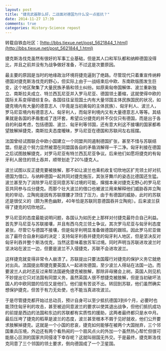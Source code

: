 ```yaml
---
layout: post
title: "捷克武器那么好，二战面对德国为什么没一点抵抗？"
date: 2014-11-27 17:39
comments: true
categories: History-Science repost
---
```


转载自铁血社区：[http://bbs.tiexue.net/post_5621844_1.html](http://bbs.tiexue.net/post_5621844_1.html)

捷克斯洛伐克虽然有很好的军事工业基础，但是其人口和军队都和纳粹德国没得比，并且之前并没有为战争做好准备，不过这是次要原因。

<!-- more -->

最主要的原因是当时的地缘政治环境将捷克逼到了绝路。尽管现代只着重宣传纳粹德国对捷克斯洛伐克的野心，但实际上由于一战结束后中欧、东南欧版图发生巨变，这个地区聚集了大量民族矛盾和领土纠纷。如原奥匈帝国解体、波兰重新独立、南斯拉夫成立、特兰西瓦尼亚并入罗马尼亚、德国领土萎缩，这就使得中欧的国际关系变得错综复杂。各国往往呈现国土内有大量邻国主体民族国民的状况，如捷克境内有大量的德意志人（毕竟是当初奥匈的主体民族）、匈牙利人、波兰人，罗马尼亚境内有德意志人、匈牙利人，而匈牙利境内又有大量德意志人等等。其结果就是各国的矛盾套成了连环套，希望瓜分捷克的并不仅仅只有德国，而是出于各自的利益考虑，包括德国、波兰、匈牙利等邻国，还有意大利这不接壤的国家都希望肢解掉捷克，南斯拉夫态度暧昧，罗马尼亚在德国和苏联间左右摇摆。

法国曾经试图联合中欧小国建立一个同盟共同遏制德国扩张，甚至不惜与苏联结盟。但是这个努力显然被潜在同盟国各自的矛盾消解得一干二净。匈牙利接在德国之后试图肢解捷克，对罗马尼亚有特兰西瓦尼亚争议。后来他们如愿将捷克的有匈牙利人居住的领土吞并，顺带划走了20%捷克人。

波兰试图以反正捷克要被肢解，那不如让波兰也乘机收复切欣地区扩充领土好对抗德国为借口，与纳粹德国一起共同对捷克施压，其张牙舞爪的姿态比德国还生猛。波兰甚至为了消除罗马尼亚同意苏军过境的可能，撺掇本来对捷克无野心的罗马尼亚共同参与瓜分捷克。而那个壮大波兰的借口也被波兰用来解释他们威胁吞并立陶宛的举动，立陶宛是因有苏联撑腰才顶住了压力，由于有德国的威胁，此时的苏联还是很仗义的（颇为黑色幽默，40年恰是苏联同意德国吞并立陶宛）。后来波兰获得了捷克的切欣地区。

罗马尼亚的态度最能说明问题，各国认为如历史上那样对付捷克最符合自己利益。首先罗马尼亚与苏联接壤，并且有西乌克兰领土争议。其次罗马尼亚与匈牙利态度紧张，尽管它与德国不接壤，但是匈牙利明显准备做德国的跟班。因此罗马尼亚做出了最符合自身利益的决定：支持匈牙利吞并捷克的匈牙利人地区，但是坚决反对匈牙利吞并整个斯洛伐克，当然这意味着放苏军过境。同时声明当苏联进攻波兰时坚决站在波兰一边，但要是波兰不入侵捷克，苏联不会进攻波兰。

这样捷克就变得非常令人崩溃了。苏联提出只要法国履行对捷克的保护义务它就绝对出兵。法国提出帮捷克要英国人一起进攻德国，至少波兰人得站在法国一边。而要波兰人此时还反过来帮法国避免捷克被肢解，那除非母猪会上树。英国人则见机不妙提出它只对法国有同盟义务，虽然英国人很不想捷克被肢解，但是当初破坏法国人的中欧同盟的恰恰又是他们，他们是有苦说不出。转回到苏联，他们虽然确实想保护捷克，但苦于有力无处使，也不能当真进攻波兰。

于是尽管捷克都开始过总动员，预计自身可以至少抵抗德国3到6个月，必要时也能顶住匈牙利的攻击，甚至被迫同意波兰的要求以使其退出战争，但他们抵抗成功的前提是西边的法国和东边的苏联都有实质性的援助，这两者最终都只是水中月。最后压垮了捷克的稻草是波兰的态度，波兰甚至根本不屑于见好就收，他们公开要求肢解掉捷克。这就是一个小国的悲哀，捷克如何能够在被两个大国抛弃，三个邻国重兵压境，外边还有两个看热闹的一个扇风点火的外加一个虽然热心帮忙但很可能居心叵测的国家共同侵凌下幸存呢？这就叫弱国无外交。于是最终，捷克斯洛伐克同意了三个邻国的领土要求，倒向德国成了一个卫星国。
